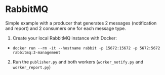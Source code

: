 # RabbitMQ

Simple example with a producer that generates 2 messages (notification and report) and 2 consumers one for each message type.

1. Create your local RabbitMQ instance with Docker:

- `docker run --rm -it --hostname rabbit -p 15672:15672 -p 5672:5672 rabbitmq:3-management`

2. Run the `publisher.py` and both workers (`worker_notify.py` and `worker_report.py`)
